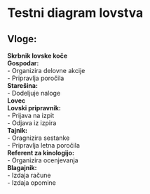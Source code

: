# Testni diagram lovstva

## Vloge:
**Skrbnik lovske koče** </br>
**Gospodar:** </br>
    - Organizira delovne akcije </br>
    - Pripravlja poročila </br>
**Starešina:** </br>
    - Dodeljuje naloge </br>
**Lovec** </br>
**Lovski pripravnik:** </br>
    - Prijava na izpit </br>
    - Odjava iz izpira </br>
**Tajnik:** </br>
    - Oragnizira sestanke </br>
    - Pripravlja letna poročila </br>
**Referent za kinologijo:** </br>
    - Organizira ocenjevanja </br>
**Blagajnik:** </br>
    - Izdaja račune </br>
    - Izdaja opomine </br>
